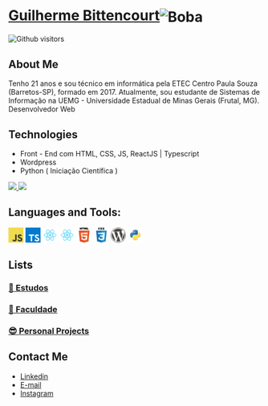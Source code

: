 # <a href="https://www.linkedin.com/in/guilherme-corr%C3%AAa-2762621b6/">Guilherme Bittencourt</a><img align="center" alt="Boba" height="80" width="80" src="https://media.tenor.com/images/b14cf031a0bb952d5782fb318307af52/tenor.gif">
 
 
![Github visitors](https://komarev.com/ghpvc/?username=bittenks&color=7159c0&style=flat-square)
## About Me
Tenho 21 anos e sou técnico em informática pela ETEC Centro Paula Souza (Barretos-SP), formado em 2017. Atualmente, sou estudante de Sistemas de Informação na UEMG - Universidade Estadual de Minas Gerais (Frutal, MG). 
<br>
Desenvolvedor Web

## Technologies
- Front - End com HTML, CSS, JS, ReactJS | Typescript 
- Wordpress
- Python ( Iniciação Científica )

<a href="https://github.com/bittenks" target="_blank">
 <img height="160em" src="https://github-readme-stats-eight-theta.vercel.app/api?username=bittenks&show_icons=true&theme=dracula&include_all_commits=true&count_private=true"/>
  <img height="160em" src="https://github-readme-stats-eight-theta.vercel.app/api/top-langs/?username=bittenks&layout=compact&langs_count=8&theme=dracula"/>
 <a/>
 
 <br/>
 
 ## Languages and Tools:  

<code><img height="30" src="https://raw.githubusercontent.com/github/explore/80688e429a7d4ef2fca1e82350fe8e3517d3494d/topics/javascript/javascript.png"></code>
<code><img height="30" src="https://raw.githubusercontent.com/github/explore/80688e429a7d4ef2fca1e82350fe8e3517d3494d/topics/typescript/typescript.png"></code>
<code><img height="30" src="https://raw.githubusercontent.com/github/explore/80688e429a7d4ef2fca1e82350fe8e3517d3494d/topics/react/react.png"></code>
<code><img height="30" src="https://raw.githubusercontent.com/github/explore/80688e429a7d4ef2fca1e82350fe8e3517d3494d/topics/react-native/react-native.png"></code>
<code><img height="30" src="https://raw.githubusercontent.com/github/explore/80688e429a7d4ef2fca1e82350fe8e3517d3494d/topics/html/html.png"></code>
<code><img height="30" src="https://raw.githubusercontent.com/github/explore/80688e429a7d4ef2fca1e82350fe8e3517d3494d/topics/css/css.png"></code>
<code><img height="30" src="https://raw.githubusercontent.com/github/explore/80688e429a7d4ef2fca1e82350fe8e3517d3494d/topics/wordpress/wordpress.png"></code>
<code><img height="30" src="https://raw.githubusercontent.com/github/explore/80688e429a7d4ef2fca1e82350fe8e3517d3494d/topics/python/python.png"></code>
 
## Lists
  ### <a href="https://github.com/stars/bittenks/lists/estudos">🤔 Estudos</a>
  ### <a href="https://github.com/stars/bittenks/lists/faculdade">🤯 Faculdade</a>
  ### <a href="https://github.com/stars/bittenks/lists/personal-projects">😎 Personal Projects</a>


##  Contact Me
- <a href="https://www.linkedin.com/in/guilherme-corr%C3%AAa-2762621b6/">Linkedin</a>
- <a href="mailto:guilhermebittencourtcorrea@gmail.com">E-mail</a>
- <a href="https://instagram.com/bittenks_">Instagram </a>
</div>
